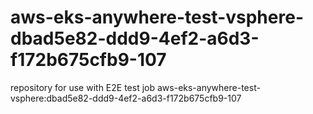 # aws-eks-anywhere-test-vsphere-dbad5e82-ddd9-4ef2-a6d3-f172b675cfb9-107
repository for use with E2E test job aws-eks-anywhere-test-vsphere:dbad5e82-ddd9-4ef2-a6d3-f172b675cfb9-107
